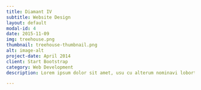 ```yaml
---
title: Diamant IV
subtitle: Website Design
layout: default
modal-id: 4
date: 2015-11-09
img: treehouse.png
thumbnail: treehouse-thumbnail.png
alt: image-alt
project-date: April 2014
client: Start Bootstrap
category: Web Development
description: Lorem ipsum dolor sit amet, usu cu alterum nominavi lobortis. At duo novum diceret. Tantas apeirian vix et, usu sanctus postulant inciderint ut, populo diceret necessitatibus in vim. Cu eum dicam feugiat noluisse.

---
```

